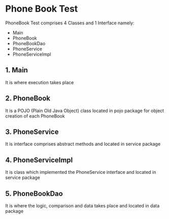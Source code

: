 # Phone Book Test
PhoneBook Test comprises 4 Classes and 1 Interface namely:
* Main
* PhoneBook
* PhoneBookDao
* PhoneService
* PhoneServiceImpl

## 1. Main
It is where execution takes place 

## 2. PhoneBook
It is a POJO (Plain Old Java Object) class located in pojo package for object creation of each PhoneBook

## 3. PhoneService
It is interface comprises abstract methods and located in service package

## 4. PhoneServiceImpl
It is class which implemented the PhoneService interface and located in service package

## 5. PhoneBookDao 
It is where the logic, comparison and data takes place and located in data package

